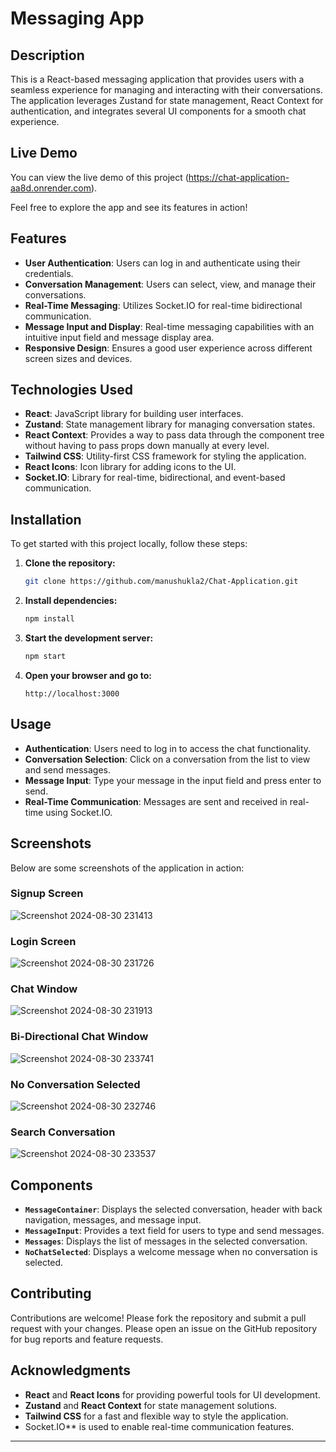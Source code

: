 

# Messaging App

## Description

This is a React-based messaging application that provides users with a seamless experience for managing and interacting with their conversations. The application leverages Zustand for state management, React Context for authentication, and integrates several UI components for a smooth chat experience.

## Live Demo

You can view the live demo of this project 
(https://chat-application-aa8d.onrender.com). 

Feel free to explore the app and see its features in action!

## Features

- **User Authentication**: Users can log in and authenticate using their credentials.
- **Conversation Management**: Users can select, view, and manage their conversations.
-  **Real-Time Messaging**: Utilizes Socket.IO for real-time bidirectional communication.
- **Message Input and Display**: Real-time messaging capabilities with an intuitive input field and message display area.
- **Responsive Design**: Ensures a good user experience across different screen sizes and devices.

## Technologies Used

- **React**: JavaScript library for building user interfaces.
- **Zustand**: State management library for managing conversation states.
- **React Context**: Provides a way to pass data through the component tree without having to pass props down manually at every level.
- **Tailwind CSS**: Utility-first CSS framework for styling the application.
- **React Icons**: Icon library for adding icons to the UI.
-  **Socket.IO**: Library for real-time, bidirectional, and event-based communication.

## Installation

To get started with this project locally, follow these steps:

1. **Clone the repository:**
   ```bash
   git clone https://github.com/manushukla2/Chat-Application.git
   ```



2. **Install dependencies:**
   ```bash
   npm install
   ```

3. **Start the development server:**
   ```bash
   npm start
   ```

4. **Open your browser and go to:**
   ```
   http://localhost:3000
   ```

## Usage

- **Authentication**: Users need to log in to access the chat functionality.
- **Conversation Selection**: Click on a conversation from the list to view and send messages.
- **Message Input**: Type your message in the input field and press enter to send.
- **Real-Time Communication**: Messages are sent and received in real-time using Socket.IO.

## Screenshots

Below are some screenshots of the application in action:

### Signup Screen



![Screenshot 2024-08-30 231413](https://github.com/user-attachments/assets/19d51305-abae-4ff1-85ff-e93fc4604062)



### Login Screen



![Screenshot 2024-08-30 231726](https://github.com/user-attachments/assets/5c346281-af30-4606-938c-78c1db1c23f3)

### Chat Window


![Screenshot 2024-08-30 231913](https://github.com/user-attachments/assets/2145acfa-4bdf-45a4-a526-74bc7ddfa2ac)


### Bi-Directional Chat Window

![Screenshot 2024-08-30 233741](https://github.com/user-attachments/assets/7b9591c4-871e-481d-a78e-54e7784f6217)


### No Conversation Selected

![Screenshot 2024-08-30 232746](https://github.com/user-attachments/assets/094b0e3c-05ee-4e2a-96cf-a36f8907a930)


### Search Conversation 


![Screenshot 2024-08-30 233537](https://github.com/user-attachments/assets/0deb367a-a6f9-451f-ad39-70dd83125db3)


## Components

- **`MessageContainer`**: Displays the selected conversation, header with back navigation, messages, and message input.
- **`MessageInput`**: Provides a text field for users to type and send messages.
- **`Messages`**: Displays the list of messages in the selected conversation.
- **`NoChatSelected`**: Displays a welcome message when no conversation is selected.

## Contributing

Contributions are welcome! Please fork the repository and submit a pull request with your changes. Please open an issue on the GitHub repository for bug reports and feature requests.

## Acknowledgments

- **React** and **React Icons** for providing powerful tools for UI development.
- **Zustand** and **React Context** for state management solutions.
- **Tailwind CSS** for a fast and flexible way to style the application.
- Socket.IO** is used to enable real-time communication features.

---

